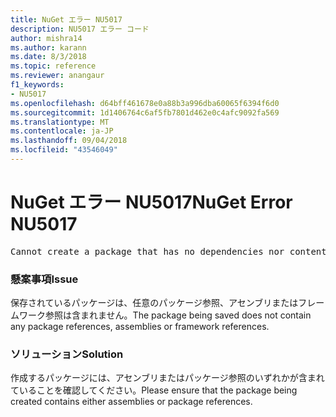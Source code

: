 ```yaml
---
title: NuGet エラー NU5017
description: NU5017 エラー コード
author: mishra14
ms.author: karann
ms.date: 8/3/2018
ms.topic: reference
ms.reviewer: anangaur
f1_keywords:
- NU5017
ms.openlocfilehash: d64bff461678e0a88b3a996dba60065f6394f6d0
ms.sourcegitcommit: 1d1406764c6af5fb7801d462e0c4afc9092fa569
ms.translationtype: MT
ms.contentlocale: ja-JP
ms.lasthandoff: 09/04/2018
ms.locfileid: "43546049"
---
```

# <a name="nuget-error-nu5017"></a><span data-ttu-id="10658-103">NuGet エラー NU5017</span><span class="sxs-lookup"><span data-stu-id="10658-103">NuGet Error NU5017</span></span>
<pre>Cannot create a package that has no dependencies nor content.</pre>

### <a name="issue"></a><span data-ttu-id="10658-104">懸案事項</span><span class="sxs-lookup"><span data-stu-id="10658-104">Issue</span></span>

<span data-ttu-id="10658-105">保存されているパッケージは、任意のパッケージ参照、アセンブリまたはフレームワーク参照は含まれません。</span><span class="sxs-lookup"><span data-stu-id="10658-105">The package being saved does not contain any package references, assemblies or framework references.</span></span>


### <a name="solution"></a><span data-ttu-id="10658-106">ソリューション</span><span class="sxs-lookup"><span data-stu-id="10658-106">Solution</span></span>

<span data-ttu-id="10658-107">作成するパッケージには、アセンブリまたはパッケージ参照のいずれかが含まれていることを確認してください。</span><span class="sxs-lookup"><span data-stu-id="10658-107">Please ensure that the package being created contains either assemblies or package references.</span></span>

